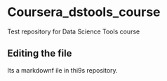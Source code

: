 # Coursera_dstools_course
Test repository for Data Science Tools course
## Editing the file

Its a markdownf ile in thi9s repository.
